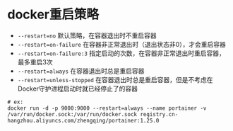 # docker重启策略

- `--restart=no` 默认策略，在容器退出时不重启容器
- `--restart=on-failure` 在容器非正常退出时（退出状态非0），才会重启容器
- `--restart=on-failure:3` 指定启动的次数，在容器非正常退出时重启容器，最多重启3次
- `--restart=always` 在容器退出时总是重启容器
- `--restart=unless-stopped` 在容器退出时总是重启容器，但是不考虑在Docker守护进程启动时就已经停止了的容器

```shell
# ex: 
docker run -d -p 9000:9000 --restart=always --name portainer -v /var/run/docker.sock:/var/run/docker.sock registry.cn-hangzhou.aliyuncs.com/zhengqing/portainer:1.25.0
```
